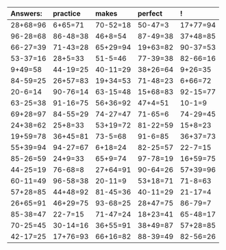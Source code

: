 | Answers: | practice | makes | perfect | ! |
| :--- | :--- | :--- | :--- | :--- |
| 28+68=96 | 6+65=71 | 70-52=18 | 50-47=3 | 17+77=94 | 
| 96-28=68 | 86-48=38 | 46+8=54 | 87-49=38 | 37+48=85 | 
| 66-27=39 | 71-43=28 | 65+29=94 | 19+63=82 | 90-37=53 | 
| 53-37=16 | 28+5=33 | 51-5=46 | 77-39=38 | 82-66=16 | 
| 9+49=58 | 44-19=25 | 40-11=29 | 38+26=64 | 9+26=35 | 
| 84-59=25 | 26+57=83 | 19+34=53 | 71-48=23 | 6+66=72 | 
| 20-6=14 | 90-76=14 | 63-15=48 | 15+68=83 | 92-15=77 | 
| 63-25=38 | 91-16=75 | 56+36=92 | 47+4=51 | 10-1=9 | 
| 69+28=97 | 84-55=29 | 74-27=47 | 71-65=6 | 74-29=45 | 
| 24+38=62 | 25+8=33 | 53+19=72 | 81-22=59 | 15+8=23 | 
| 19+59=78 | 36+45=81 | 73-5=68 | 91-6=85 | 36+37=73 | 
| 55+39=94 | 94-27=67 | 6+18=24 | 82-25=57 | 22-7=15 | 
| 85-26=59 | 24+9=33 | 65+9=74 | 97-78=19 | 16+59=75 | 
| 44-25=19 | 76-68=8 | 27+64=91 | 90-64=26 | 57+39=96 | 
| 60-11=49 | 96-58=38 | 20-11=9 | 53+18=71 | 71-8=63 | 
| 57+28=85 | 44+48=92 | 81-45=36 | 40-11=29 | 21-17=4 | 
| 26+65=91 | 46+29=75 | 93-68=25 | 28+47=75 | 86-79=7 | 
| 85-38=47 | 22-7=15 | 71-47=24 | 18+23=41 | 65-48=17 | 
| 70-25=45 | 30-14=16 | 36+55=91 | 38+49=87 | 57+28=85 | 
| 42-17=25 | 17+76=93 | 66+16=82 | 88-39=49 | 82-56=26 | 
